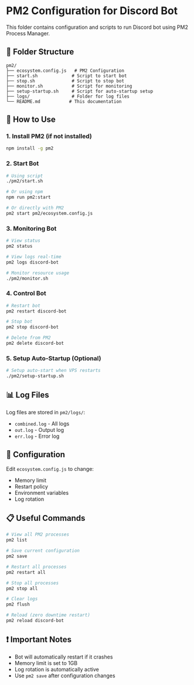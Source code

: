 # PM2 Configuration for Discord Bot

This folder contains configuration and scripts to run Discord bot using PM2 Process Manager.

## 📁 Folder Structure
```
pm2/
├── ecosystem.config.js   # PM2 Configuration
├── start.sh             # Script to start bot
├── stop.sh              # Script to stop bot  
├── monitor.sh           # Script for monitoring
├── setup-startup.sh     # Script for auto-startup setup
├── logs/                # Folder for log files
└── README.md           # This documentation
```

## 🚀 How to Use

### 1. Install PM2 (if not installed)
```bash
npm install -g pm2
```

### 2. Start Bot
```bash
# Using script
./pm2/start.sh

# Or using npm
npm run pm2:start

# Or directly with PM2
pm2 start pm2/ecosystem.config.js
```

### 3. Monitoring Bot
```bash
# View status
pm2 status

# View logs real-time
pm2 logs discord-bot

# Monitor resource usage
./pm2/monitor.sh
```

### 4. Control Bot
```bash
# Restart bot
pm2 restart discord-bot

# Stop bot
pm2 stop discord-bot

# Delete from PM2
pm2 delete discord-bot
```

### 5. Setup Auto-Startup (Optional)
```bash
# Setup auto-start when VPS restarts
./pm2/setup-startup.sh
```

## 📊 Log Files

Log files are stored in `pm2/logs/`:
- `combined.log` - All logs
- `out.log` - Output log  
- `err.log` - Error log

## 🔧 Configuration

Edit `ecosystem.config.js` to change:
- Memory limit
- Restart policy
- Environment variables
- Log rotation

## 📋 Useful Commands

```bash
# View all PM2 processes
pm2 list

# Save current configuration
pm2 save

# Restart all processes
pm2 restart all

# Stop all processes
pm2 stop all

# Clear logs
pm2 flush

# Reload (zero downtime restart)
pm2 reload discord-bot
```

## ❗ Important Notes

- Bot will automatically restart if it crashes
- Memory limit is set to 1GB
- Log rotation is automatically active
- Use `pm2 save` after configuration changes
